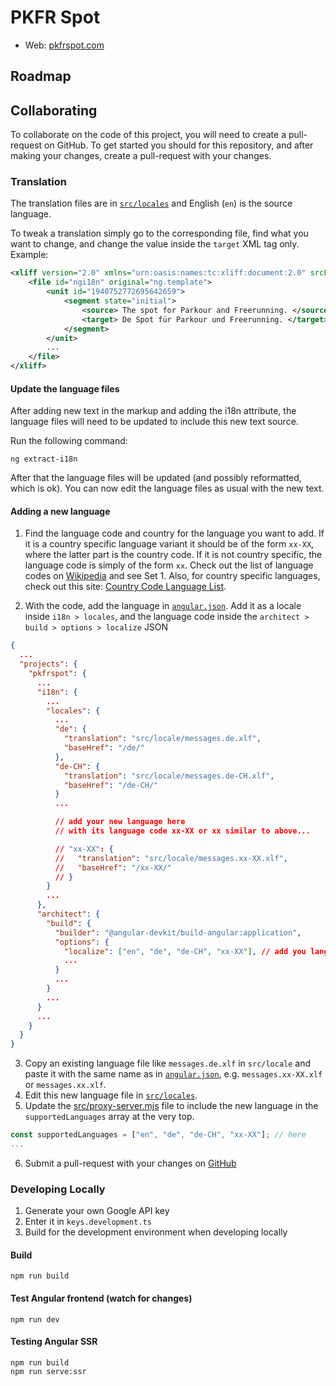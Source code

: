# PKFR Spot

- Web: [pkfrspot.com](https://pkfrspot.com)

## Roadmap

## Collaborating

To collaborate on the code of this project, you will need to create a pull-request on GitHub. To get started you should for this repository, and
after making your changes, create a pull-request with your changes.

### Translation

The translation files are in [`src/locales`](./src/locale/) and
English (`en`) is the source language.

To tweak a translation simply go to the corresponding file, find what you want to change, and change the value inside the `target` XML tag only. Example:

```xml
<xliff version="2.0" xmlns="urn:oasis:names:tc:xliff:document:2.0" srcLang="en" trgLang="de-CH">
    <file id="ngi18n" original="ng.template">
        <unit id="1940752772695642659">
            <segment state="initial">
                <source> The spot for Parkour and Freerunning. </source>
                <target> De Spot für Parkour und Freerunning. </target>
            </segment>
        </unit>
        ...
    </file>
</xliff>
```

#### Update the language files

After adding new text in the markup and adding the i18n attribute, the language files will need to be updated to include this new text source.

Run the following command:

```
ng extract-i18n
```

After that the language files will be updated (and possibly reformatted, which is ok). You can now edit the language files as usual with the new text.

#### Adding a new language

1. Find the language code and country for the language you want to add.
   If it is a country specific language variant it should be of the form `xx-XX`, where the latter part is the country code.
   If it is not country specific, the language code is simply of the form `xx`.
   Check out the list of language codes on [Wikipedia](https://en.wikipedia.org/wiki/List_of_ISO_639_language_codes) and see Set 1. Also, for country specific languages, check out this site: [Country Code Language List](https://www.fincher.org/Utilities/CountryLanguageList.shtml).

2. With the code, add the language in [`angular.json`](./angular.json). Add it as a locale inside `i18n > locales`, and the language code inside the `architect > build > options > localize` JSON

```json
{
  ...
  "projects": {
    "pkfrspot": {
      ...
      "i18n": {
        ...
        "locales": {
          ...
          "de": {
            "translation": "src/locale/messages.de.xlf",
            "baseHref": "/de/"
          },
          "de-CH": {
            "translation": "src/locale/messages.de-CH.xlf",
            "baseHref": "/de-CH/"
          }
          ...

          // add your new language here
          // with its language code xx-XX or xx similar to above...

          // "xx-XX": {
          //   "translation": "src/locale/messages.xx-XX.xlf",
          //   "baseHref": "/xx-XX/"
          // }
        }
        ...
      },
      "architect": {
        "build": {
          "builder": "@angular-devkit/build-angular:application",
          "options": {
            "localize": ["en", "de", "de-CH", "xx-XX"], // add you language here too
            ...
          }
          ...
        }
        ...
      }
      ...
    }
  }
}
```

3. Copy an existing language file like `messages.de.xlf` in `src/locale` and paste it with the same name as in [`angular.json`](./angular.json), e.g. `messages.xx-XX.xlf` or `messages.xx.xlf`.
4. Edit this new language file in [`src/locales`](./src/locale/).
5. Update the [src/proxy-server.mjs](./src/proxy-server.mjs) file to include the new language in the `supportedLanguages` array at the very top.

```mjs
const supportedLanguages = ["en", "de", "de-CH", "xx-XX"]; // here
...
```

6. Submit a pull-request with your changes on [GitHub](https://github.com/lukasbuehler/pkfrspot/compare)

### Developing Locally

1. Generate your own Google API key
2. Enter it in `keys.development.ts`
3. Build for the development environment when developing locally

#### Build

```
npm run build
```

#### Test Angular frontend (watch for changes)

```
npm run dev
```

#### Testing Angular SSR

```
npm run build
npm run serve:ssr
```

<!-- #### Testing Firebase

```
firebase experiments:enable webframeworks
```

```
firebase emulators:start
```

#### Testing container build

Using gcloud CLI, you can test the deployment to Google Cloud.
First you need to authenticate us

```
gcloud beta code dev
``` -->
